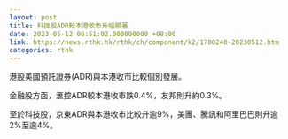 ```yaml
---
layout: post
title: 科技股ADR較本港收市升幅顯著
date: 2023-05-12 06:51:02.000000000 +08:00
link: https://news.rthk.hk/rthk/ch/component/k2/1700240-20230512.htm
categories: rthk
---
```


港股美國預託證券(ADR)與本港收市比較個別發展。

金融股方面，滙控ADR較本港收市跌0.4%，友邦則升約0.3%。

至於科技股，京東ADR與本港收市比較升逾9%，美團、騰訊和阿里巴巴則升逾2%至逾4%。
